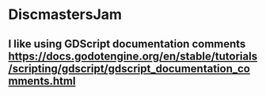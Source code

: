 # DiscmastersJam


## I like using GDScript documentation comments  https://docs.godotengine.org/en/stable/tutorials/scripting/gdscript/gdscript_documentation_comments.html
